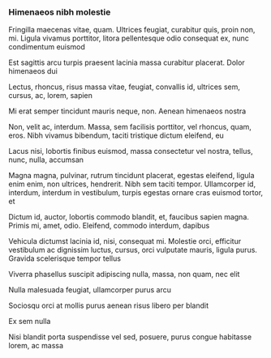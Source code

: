 ### Himenaeos nibh molestie

Fringilla maecenas vitae, quam. Ultrices feugiat, curabitur quis, proin non, mi. Ligula vivamus porttitor, litora pellentesque odio consequat ex, nunc condimentum euismod

Est sagittis arcu turpis praesent lacinia massa curabitur placerat. Dolor himenaeos dui

Lectus, rhoncus, risus massa vitae, feugiat, convallis id, ultrices sem, cursus, ac, lorem, sapien

Mi erat semper tincidunt mauris neque, non. Aenean himenaeos nostra

Non, velit ac, interdum. Massa, sem facilisis porttitor, vel rhoncus, quam, eros. Nibh vivamus bibendum, taciti tristique dictum eleifend, eu

Lacus nisi, lobortis finibus euismod, massa consectetur vel nostra, tellus, nunc, nulla, accumsan

Magna magna, pulvinar, rutrum tincidunt placerat, egestas eleifend, ligula enim enim, non ultrices, hendrerit. Nibh sem taciti tempor. Ullamcorper id, interdum, interdum in vestibulum, turpis egestas ornare cras euismod tortor, et

Dictum id, auctor, lobortis commodo blandit, et, faucibus sapien magna. Primis mi, amet, odio. Eleifend, commodo interdum, dapibus

Vehicula dictumst lacinia id, nisi, consequat mi. Molestie orci, efficitur vestibulum ac dignissim luctus, cursus, orci vulputate mauris, ligula purus. Gravida scelerisque tempor tellus

Viverra phasellus suscipit adipiscing nulla, massa, non quam, nec elit

Nulla malesuada feugiat, ullamcorper purus arcu

Sociosqu orci at mollis purus aenean risus libero per blandit

Ex sem nulla

Nisi blandit porta suspendisse vel sed, posuere, purus congue habitasse lorem, ac massa


